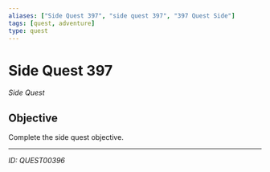 ```yaml
---
aliases: ["Side Quest 397", "side quest 397", "397 Quest Side"]
tags: [quest, adventure]
type: quest
---
```


# Side Quest 397

*Side Quest*

## Objective
Complete the side quest objective.

---
*ID: QUEST00396*